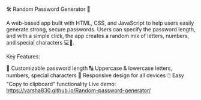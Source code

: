 🛠️ Random Password Generator 🔑

A web-based app built with HTML, CSS, and JavaScript to help users easily generate strong, secure passwords. Users can specify the password length, and with a simple click, the app creates a random mix of letters, numbers, and special characters 💻🔐.

Key Features:

📏 Customizable password length
🔠 Uppercase & lowercase letters, numbers, special characters
📱 Responsive design for all devices
🖱️ Easy "Copy to clipboard" functionality
Live demo: https://varsha830.github.io/Random-password-generator/
